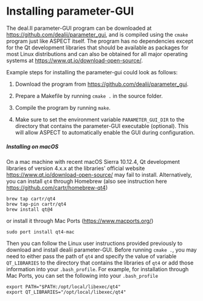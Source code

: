 # Installing parameter-GUI

The deal.II parameter-GUI program can be
downloaded at <https://github.com/dealii/parameter_gui>, and is compiled using
the `cmake` program just like ASPECT itself.
The program has no dependencies except for the Qt development libraries that
should be available as packages for most Linux distributions and can also be
obtained for all major operating systems at
<https://www.qt.io/download-open-source/>.

Example steps for installing the parameter-gui could look as follows:

1.  Download the program from <https://github.com/dealii/parameter_gui>.

2.  Prepare a Makefile by running `cmake .` in the source folder.

3.  Compile the program by running `make`.

4.  Make sure to set the environment variable `PARAMETER_GUI_DIR` to the
    directory that contains the parameter-GUI executable (optional). This will
    allow ASPECT to automatically enable the
    GUI during configuration.

##### Installing on macOS

On a mac machine with recent macOS Sierra 10.12.4, Qt development libraries of
version 4.x.x at the libraries' official website
<https://www.qt.io/download-open-source/> may fail to install. Alternatively,
you can install `qt4` through Homebrew (also see instruction here
<https://github.com/cartr/homebrew-qt4>)

    brew tap cartr/qt4
    brew tap-pin cartr/qt4
    brew install qt@4

or install it through Mac Ports (<https://www.macports.org/>)

    sudo port install qt4-mac

Then you can follow the Linux user instructions provided previously to
download and install dealii parameter-GUI. Before running `cmake .`, you may
need to either pass the path of `qt4` and specify the value of variable
`QT_LIBRARIES` to the directory that contains the libraries of `qt4` or add
those information into your `.bash_profile`. For example, for installation
through Mac Ports, you can set the following into your `.bash_profile`

    export PATH="$PATH:/opt/local/libexec/qt4"
    export QT_LIBRARIES="/opt/local/libexec/qt4"
